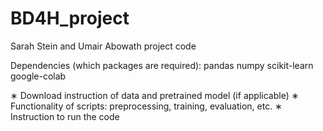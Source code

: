 # BD4H_project
Sarah Stein and Umair Abowath project code

Dependencies (which packages are required):
pandas
numpy
scikit-learn
google-colab 

∗ Download instruction of data and pretrained
model (if applicable)
∗ Functionality of scripts: preprocessing, training,
evaluation, etc.
∗ Instruction to run the code
